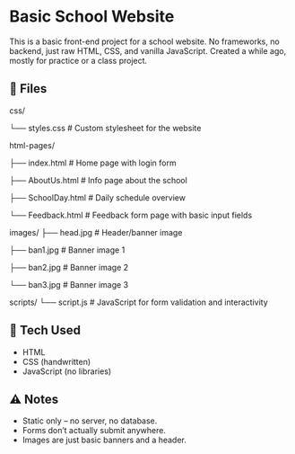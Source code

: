 # Basic School Website

This is a basic front-end project for a school website. No frameworks, no backend, just raw HTML, CSS, and vanilla JavaScript. Created a while ago, mostly for practice or a class project.


## 📁 Files

css/

└── styles.css              # Custom stylesheet for the website

html-pages/

├── index.html              # Home page with login form

├── AboutUs.html            # Info page about the school

├── SchoolDay.html          # Daily schedule overview

└── Feedback.html           # Feedback form page with basic input fields

images/
├── head.jpg                # Header/banner image

├── ban1.jpg                # Banner image 1

├── ban2.jpg                # Banner image 2

└── ban3.jpg                # Banner image 3

scripts/
└── script.js               # JavaScript for form validation and interactivity


## 🔧 Tech Used

- HTML
- CSS (handwritten)
- JavaScript (no libraries)


## ⚠️ Notes

- Static only – no server, no database.
- Forms don’t actually submit anywhere.
- Images are just basic banners and a header.
